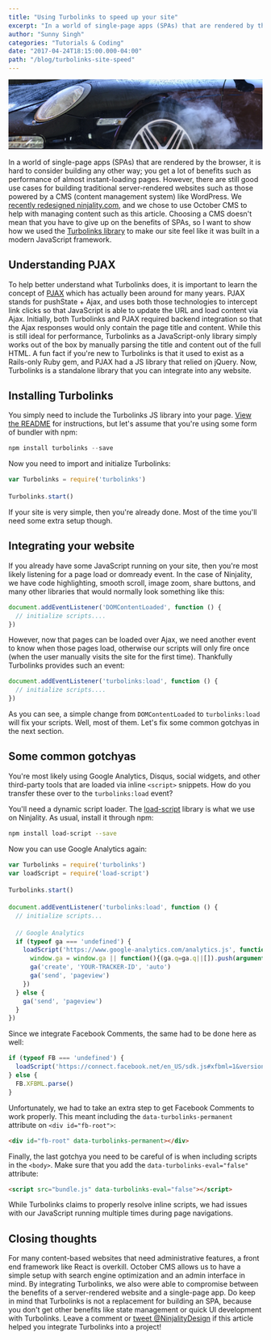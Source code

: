 ```yaml
---
title: "Using Turbolinks to speed up your site"
excerpt: "In a world of single-page apps (SPAs) that are rendered by the browser, it is hard to consider building any other way; you get a lot of benefits such as performance of almost instant-loading pages. However, there are still good use cases for building traditional server-rendered websites such as those powered by a CMS (content management system) like WordPress. We recently redesigned ninjality.com, and we chose to use October CMS to help with managing content such as this article. Choosing a CMS doesn't mean that you have to give up on the benefits of SPAs, so I want to show how we used the Turbolinks library to make our site feel like it was built in a modern JavaScript framework."
author: "Sunny Singh"
categories: "Tutorials & Coding"
date: "2017-04-24T18:15:00.000-04:00"
path: "/blog/turbolinks-site-speed"
---
```


![Cover image of sports car](./images/cover.jpg)

In a world of single-page apps (SPAs) that are rendered by the browser, it is hard to consider building any other way; you get a lot of benefits such as performance of almost instant-loading pages. However, there are still good use cases for building traditional server-rendered websites such as those powered by a CMS (content management system) like WordPress. We [recently redesigned ninjality.com](https://ninjality.com/blog/redesign-2017), and we chose to use October CMS to help with managing content such as this article. Choosing a CMS doesn't mean that you have to give up on the benefits of SPAs, so I want to show how we used the [Turbolinks library](https://github.com/turbolinks/turbolinks) to make our site feel like it was built in a modern JavaScript framework.

## Understanding PJAX

To help better understand what Turbolinks does, it is important to learn the concept of [PJAX](https://pjax.herokuapp.com/) which has actually been around for many years. PJAX stands for pushState + Ajax, and uses both those technologies to intercept link clicks so that JavaScript is able to update the URL and load content via Ajax. Initially, both Turbolinks and PJAX required backend integration so that the Ajax responses would only contain the page title and content. While this is still ideal for performance, Turbolinks as a JavaScript-only library simply works out of the box by manually parsing the title and content out of the full HTML. A fun fact if you're new to Turbolinks is that it used to exist as a Rails-only Ruby gem, and PJAX had a JS library that relied on jQuery. Now, Turbolinks is a standalone library that you can integrate into any website.

## Installing Turbolinks

You simply need to include the Turbolinks JS library into your page. [View the README](https://github.com/turbolinks/turbolinks#installation) for instructions, but let's assume that you're using some form of bundler with npm:

```javascript
npm install turbolinks --save
```

Now you need to import and initialize Turbolinks:

```javascript
var Turbolinks = require('turbolinks')

Turbolinks.start()
```

If your site is very simple, then you're already done. Most of the time you'll need some extra setup though.

## Integrating your website

If you already have some JavaScript running on your site, then you're most likely listening for a page load or domready event. In the case of Ninjality, we have code highlighting, smooth scroll, image zoom, share buttons, and many other libraries that would normally look something like this:

```javascript
document.addEventListener('DOMContentLoaded', function () {
  // initialize scripts....
})
```

However, now that pages can be loaded over Ajax, we need another event to know when those pages load, otherwise our scripts will only fire once (when the user manually visits the site for the first time). Thankfully Turbolinks provides such an event:

```javascript
document.addEventListener('turbolinks:load', function () {
  // initialize scripts....
})
```

As you can see, a simple change from `DOMContentLoaded` to `turbolinks:load` will fix your scripts. Well, most of them. Let's fix some common gotchyas in the next section.

## Some common gotchyas

You're most likely using Google Analytics, Disqus, social widgets, and other third-party tools that are loaded via inline `<script>` snippets. How do you transfer these over to the `turbolinks:load` event?

You'll need a dynamic script loader. The [load-script](https://github.com/eldargab/load-script) library is what we use on Ninjality. As usual, install it through npm:

```bash
npm install load-script --save
```

Now you can use Google Analytics again:

```javascript
var Turbolinks = require('turbolinks')
var loadScript = require('load-script')

Turbolinks.start()

document.addEventListener('turbolinks:load', function () {
  // initialize scripts...

  // Google Analytics
  if (typeof ga === 'undefined') {
    loadScript('https://www.google-analytics.com/analytics.js', function () {
      window.ga = window.ga || function(){(ga.q=ga.q||[]).push(arguments)};ga.l=+new Date
      ga('create', 'YOUR-TRACKER-ID', 'auto')
      ga('send', 'pageview')
    })
  } else {
    ga('send', 'pageview')
  }
})
```

Since we integrate Facebook Comments, the same had to be done here as well:

```javascript
if (typeof FB === 'undefined') {
  loadScript('https://connect.facebook.net/en_US/sdk.js#xfbml=1&version=v2.8&appId=YOUR-FB-APP-ID')
} else {
  FB.XFBML.parse()
}
```

Unfortunately, we had to take an extra step to get Facebook Comments to work properly. This meant including the `data-turbolinks-permanent` attribute on `<div id="fb-root">`:

```html
<div id="fb-root" data-turbolinks-permanent></div>
```

Finally, the last gotchya you need to be careful of is when including scripts in the `<body>`. Make sure that you add the `data-turbolinks-eval="false"` attribute:

```html
<script src="bundle.js" data-turbolinks-eval="false"></script>
```

While Turbolinks claims to properly resolve inline scripts, we had issues with our JavaScript running multiple times during page navigations.

## Closing thoughts

For many content-based websites that need administrative features, a front end framework like React is overkill. October CMS allows us to have a simple setup with search engine optimization and an admin interface in mind. By integrating Turbolinks, we also were able to compromise between the benefits of a server-rendered website and a single-page app. Do keep in mind that Turbolinks is not a replacement for building an SPA, because you don't get other benefits like state management or quick UI development with Turbolinks. Leave a comment or [tweet @NinjalityDesign](https://twitter.com/NinjalityDesign) if this article helped you integrate Turbolinks into a project!